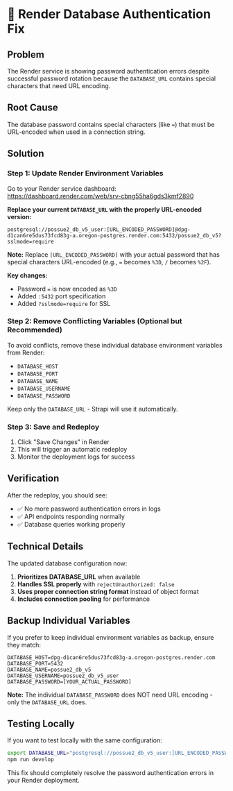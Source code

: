 # 🔧 Render Database Authentication Fix

## Problem
The Render service is showing password authentication errors despite successful password rotation because the `DATABASE_URL` contains special characters that need URL encoding.

## Root Cause
The database password contains special characters (like `=`) that must be URL-encoded when used in a connection string.

## Solution

### Step 1: Update Render Environment Variables

Go to your Render service dashboard: https://dashboard.render.com/web/srv-cbng55ha6gds3kmf2890

**Replace your current `DATABASE_URL` with the properly URL-encoded version:**
```
postgresql://possue2_db_v5_user:[URL_ENCODED_PASSWORD]@dpg-d1can6re5dus73fcd83g-a.oregon-postgres.render.com:5432/possue2_db_v5?sslmode=require
```

**Note:** Replace `[URL_ENCODED_PASSWORD]` with your actual password that has special characters URL-encoded (e.g., `=` becomes `%3D`, `/` becomes `%2F`).

**Key changes:**
- Password `=` is now encoded as `%3D`
- Added `:5432` port specification
- Added `?sslmode=require` for SSL

### Step 2: Remove Conflicting Variables (Optional but Recommended)

To avoid conflicts, remove these individual database environment variables from Render:
- `DATABASE_HOST`
- `DATABASE_PORT` 
- `DATABASE_NAME`
- `DATABASE_USERNAME`
- `DATABASE_PASSWORD`

Keep only the `DATABASE_URL` - Strapi will use it automatically.

### Step 3: Save and Redeploy

1. Click "Save Changes" in Render
2. This will trigger an automatic redeploy
3. Monitor the deployment logs for success

## Verification

After the redeploy, you should see:
- ✅ No more password authentication errors in logs
- ✅ API endpoints responding normally
- ✅ Database queries working properly

## Technical Details

The updated database configuration now:
1. **Prioritizes DATABASE_URL** when available
2. **Handles SSL properly** with `rejectUnauthorized: false`
3. **Uses proper connection string format** instead of object format
4. **Includes connection pooling** for performance

## Backup Individual Variables

If you prefer to keep individual environment variables as backup, ensure they match:

```
DATABASE_HOST=dpg-d1can6re5dus73fcd83g-a.oregon-postgres.render.com
DATABASE_PORT=5432
DATABASE_NAME=possue2_db_v5
DATABASE_USERNAME=possue2_db_v5_user
DATABASE_PASSWORD=[YOUR_ACTUAL_PASSWORD]
```

**Note:** The individual `DATABASE_PASSWORD` does NOT need URL encoding - only the `DATABASE_URL` does.

## Testing Locally

If you want to test locally with the same configuration:

```bash
export DATABASE_URL="postgresql://possue2_db_v5_user:[URL_ENCODED_PASSWORD]@dpg-d1can6re5dus73fcd83g-a.oregon-postgres.render.com:5432/possue2_db_v5?sslmode=require"
npm run develop
```

This fix should completely resolve the password authentication errors in your Render deployment.